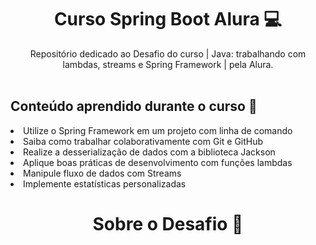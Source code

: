 <h1 align="center">
Curso Spring Boot Alura 💻
</h1>

<div align="center">
  Repositório dedicado ao Desafio do curso | Java: trabalhando com lambdas, streams e Spring Framework | pela Alura.
</div>

<br>

  <h2>Conteúdo aprendido durante o curso 📖 </h2>

<li>Utilize o Spring Framework em um projeto com linha de comando</li>
<li>Saiba como trabalhar colaborativamente com Git e GitHub</li>
<li>Realize a desserialização de dados com a biblioteca Jackson</li>
<li>Aplique boas práticas de desenvolvimento com funções lambdas</li>
<li>Manipule fluxo de dados com Streams</li>
<li>Implemente estatísticas personalizadas</li>

<h1 align="center">
Sobre o Desafio 📝
</h1>
